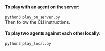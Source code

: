 #### To play with an agent on the server:
`python3 play_on_server.py` </br>
Then follow the CLI instructions.

#### To play two agents against each other locally:
`python3 play_local.py`